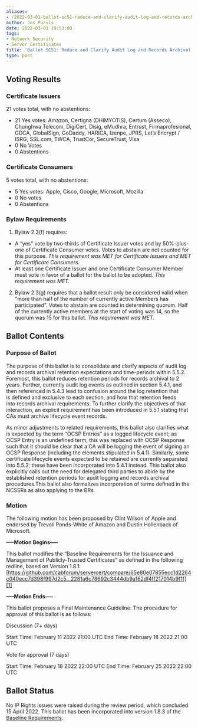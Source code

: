 ```yaml
---
aliases:
- /2022-03-01-ballot-sc51-reduce-and-clarify-audit-log-and-records-archival-retention-requirements/
author: Jos Purvis
date: 2022-03-01 19:53:00
tags:
- Network Security
- Server Certificates
title: 'Ballot SC51: Reduce and Clarify Audit Log and Records Archival Retention Requirements'
type: post
---
```


## Voting Results 

### Certificate Issuers 

21 votes total, with no abstentions:

- 21 Yes votes: Amazon, Certigna (DHIMYOTIS), Certum (Asseco), Chunghwa Telecom, DigiCert, Disig, eMudhra, Entrust, Firmaprofesional, GDCA, GlobalSign, GoDaddy, HARICA, Izenpe, JPRS, Let’s Encrypt / ISRG, SSL.com, TWCA, TrustCor, SecureTrust, Visa
- 0 No Votes
- 0 Abstentions

### Certificate Consumers 

5 votes total, with no abstentions:

- 5 Yes votes: Apple, Cisco, Google, Microsoft, Mozilla
- 0 No votes
- 0 Abstentions

### Bylaw Requirements 

1. Bylaw 2.3(f) requires:

- A “yes” vote by two-thirds of Certificate Issuer votes and by 50%-plus-one of Certificate Consumer votes. Votes to abstain are not counted for this purpose.
  _This requirement was MET for Certificate Issuers and MET for Certificate Consumers._
- At least one Certificate Issuer and one Certificate Consumer Member must vote in favor of a ballot for the ballot to be adopted.
  _This requirement was MET._

2. Bylaw 2.3(g) requires that a ballot result only be considered valid when “more than half of the number of currently active Members has participated”. Votes to abstain are counted in determining quorum. Half of the currently active members at the start of voting was 14, so the quorum was 15 for this ballot.
   _This requirement was MET._

## Ballot Contents 

### Purpose of Ballot 

The purpose of this ballot is to consolidate and clarify aspects of audit log and records archival retention expectations and time-periods within 5.5.2.
Foremost, this ballot reduces retention periods for records archival to 2 years.
Further, currently audit log events as outlined in section 5.4.1, and then referenced in 5.4.3 lead to confusion around the log retention that is defined and exclusive to each section, and how that retention feeds into records archival requirements. To further clarify the objectives of that interaction, an explicit requirement has been introduced in 5.5.1 stating that CAs must archive lifecycle event records.

As minor adjustments to related requirements, this ballot also clarifies what is expected by the term “OCSP Entries” as a logged lifecycle event; as OCSP Entry is an undefined term, this was replaced with OCSP Response such that it should be clear that a CA will be logging the event of signing an OCSP Response (including the elements stipulated in 5.4.1). Similarly, some certificate lifecycle events expected to be retained are currently separated into 5.5.2; these have been incorporated into 5.4.1 instead. This ballot also explicitly calls out the need for delegated third parties to abide by the established retention periods for audit logging and records archival procedures.This ballot also formalizes incorporation of terms defined in the NCSSRs as also applying to the BRs.

### Motion 

The following motion has been proposed by Clint Wilson of Apple and endorsed by Trevoli Ponds-White of Amazon and Dustin Hollenback of Microsoft.

**—–Motion Begins—–**

This ballot modifies the “Baseline Requirements for the Issuance and Management of Publicly-Trusted Certificates” as defined in the following redline, based on Version 1.8.1:
[https://github.com/cabforum/servercert/compare/65e80e07855ecc1d2264c040ecc7d398f997d2c5…2281a6c78692c3444db9a162df4ff217014b9f1f][1]

**—–Motion Ends—–**

This ballot proposes a Final Maintenance Guideline. The procedure for approval of this ballot is as follows:

Discussion (7+ days)

Start Time: February 11 2022 21:00 UTC
End Time: February 18 2022 21:00 UTC

Vote for approval (7 days)

Start Time: February 18 2022 22:00 UTC
End Time: February 25 2022 22:00 UTC

## Ballot Status 

No IP Rights issues were raised during the review period, which concluded 15 April 2022. This ballot has been incorporated into version 1.8.3 of the [Baseline Requirements](/baseline-requirements-documents/).

[1]: https://github.com/cabforum/servercert/compare/65e80e07855ecc1d2264c040ecc7d398f997d2c5...2281a6c78692c3444db9a162df4ff217014b9f1f